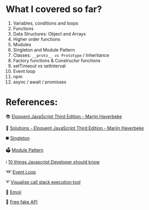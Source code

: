# What I covered so far?
1. Variables, conditions and loops
2. Functions
3. Data Structures: Object and Arrays
4. Higher order functions
5. Modules
6. Singleton and Module Pattern
7. Classes: `__proto__ vs Prototype` / Inheritance 
8. Factory functions & Constructor functions
9. setTimeout vs setInterval
10. Event loop
11. npm 
12. async / await / promisses


# References: 
📚 [Eloquent JavaScript Third Edition - Marijn Haverbeke](https://eloquentjavascript.net/Eloquent_JavaScript.pdf)

📒 [Solutions - Eloquent JavaScript Third Edition - Marijn Haverbeke](https://eloquentjavascript.net/code/)

◼️ [Singleton](https://www.youtube.com/watch?v=C2NxMWQn85c)

🗳️ [Module Pattern](https://www.youtube.com/watch?v=SKBmJ9P6OAk)

ℹ️ [10 things Javascript Developer should know](https://www.youtube.com/playlist?list=PL1PqvM2UQiMoGNTaxFMSK2cih633lpFKP)

➿ [Event Loop](https://www.youtube.com/watch?v=8aGhZQkoFbQ)

➰ [Visualise call stack execution tool](http://latentflip.com/loupe/?code=JC5vbignYnV0dG9uJywgJ2NsaWNrJywgZnVuY3Rpb24gb25DbGljaygpIHsKICAgIHNldFRpbWVvdXQoZnVuY3Rpb24gdGltZXIoKSB7CiAgICAgICAgY29uc29sZS5sb2coJ1lvdSBjbGlja2VkIHRoZSBidXR0b24hJyk7ICAgIAogICAgfSwgMjAwMCk7Cn0pOwoKY29uc29sZS5sb2coIkhpISIpOwoKc2V0VGltZW91dChmdW5jdGlvbiB0aW1lb3V0KCkgewogICAgY29uc29sZS5sb2coIkNsaWNrIHRoZSBidXR0b24hIik7Cn0sIDUwMDApOwoKY29uc29sZS5sb2coIldlbGNvbWUgdG8gbG91cGUuIik7!!!PGJ1dHRvbj5DbGljayBtZSE8L2J1dHRvbj4%3D)

👥 [Emoji](https://github.com/ikatyang/emoji-cheat-sheet/blob/master/README.md)

🧪 [Free fake API](https://jsonplaceholder.typicode.com/)